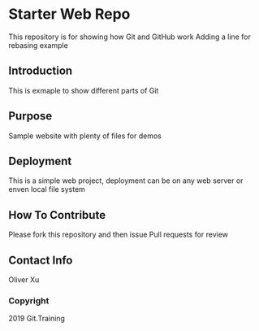 # Starter Web Repo

This repository is for showing how Git and GitHub work
Adding a line for rebasing example

## Introduction

This is exmaple to show different parts of Git

## Purpose

Sample website with plenty of files for demos

## Deployment

This is a simple web project, deployment can be on any web server or enven local file system

## How To Contribute

Please fork this repository and then issue Pull requests for review

## Contact Info

Oliver Xu

### Copyright

2019 Git.Training

